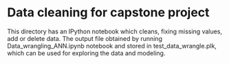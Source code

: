# Data cleaning for capstone project
This directory has an IPython notebook which cleans, fixing missing values, add or delete data.
The output file obtained by running Data_wrangling_ANN.ipynb notebook and stored in test_data_wrangle.plk, which can be used for exploring the data and modeling.
